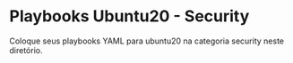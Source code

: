 # Playbooks Ubuntu20 - Security

Coloque seus playbooks YAML para ubuntu20 na categoria security neste diretório.

